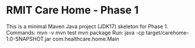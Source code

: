 RMIT Care Home - Phase 1
=======================
This is a minimal Maven Java project (JDK17) skeleton for Phase 1.
Commands:
  mvn -v
  mvn test
  mvn package
Run:
  java -cp target/carehome-1.0-SNAPSHOT.jar com.healthcare.home.Main
